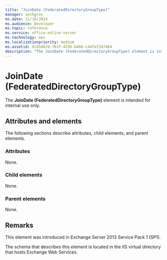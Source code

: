 ```yaml
---
title: "JoinDate (FederatedDirectoryGroupType)"
manager: sethgros
ms.date: 11/16/2014
ms.audience: Developer
ms.topic: reference
ms.service: office-online-server
ms.technology: ews
ms.localizationpriority: medium
ms.assetid: dc85d67d-7637-433b-b4b6-c44faf247464
description: "The JoinDate (FederatedDirectoryGroupType) element is intended for internal use only."
---
```


# JoinDate (FederatedDirectoryGroupType)

The **JoinDate (FederatedDirectoryGroupType)** element is intended for internal use only. 

## Attributes and elements

The following sections describe attributes, child elements, and parent elements.
  
### Attributes

None.
  
### Child elements

None.
  
### Parent elements

None.
  
## Remarks

This element was introduced in Exchange Server 2013 Service Pack 1 (SP1).
  
The schema that describes this element is located in the IIS virtual directory that hosts Exchange Web Services.
  


